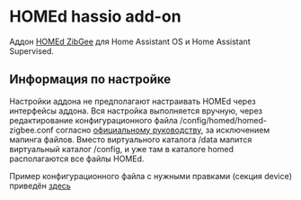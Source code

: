 # HOMEd hassio add-on

Аддон [HOMEd ZibGee](https://github.com/u236/homed-service-zigbee) для Home Assistant OS и Home Assistant Supervised.

## Информация по настройке

Настройки аддона не предполагают настраивать HOMEd через интерфейсы аддона. Вся настройка выполняется вручную, через редактирование
конфигурационного файла /config/homed/homed-zigbee.conf согласно [официальному руководству](https://wiki.u236.org/page/ZigBee/Установка/Docker),
за исключением мапинга файлов. Вместо виртуального каталога /data мапится виртуальный каталог /config, и уже там в каталоге homed располагаются 
все файлы HOMEd.

Пример конфигурационного файла с нужными правками (секция device) приведён [здесь](https://github.com/ANS-spb/hassio-addons/blob/main/homed-zigbee/homed-zigbee.conf.example)
